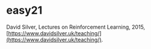 # easy21

David Silver, Lectures on Reinforcement Learning, 2015, [https://www.davidsilver.uk/teaching/](https://www.davidsilver.uk/teaching/).